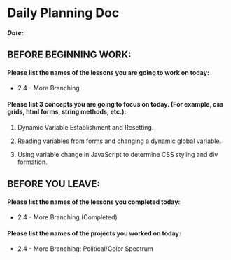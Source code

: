 # Daily Planning Doc

##### Date:

## BEFORE BEGINNING WORK:


#### Please list the names of the lessons you are going to work on today:

* 2.4 - More Branching


#### Please list 3 concepts you are going to focus on today. (For example, css grids, html forms, string methods, etc.):

1. Dynamic Variable Establishment and Resetting.

2. Reading variables from forms and changing a dynamic global variable.

3. Using variable change in JavaScript to determine CSS styling and div formation.



## BEFORE YOU LEAVE:


#### Please list the names of the lessons you completed today:

* 2.4 - More Branching (Completed)



#### Please list the names of the projects you worked on today:

* 2.4 - More Branching: Political/Color Spectrum

